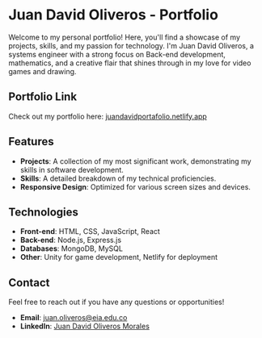 # Juan David Oliveros - Portfolio

Welcome to my personal portfolio! Here, you'll find a showcase of my projects, skills, and my passion for technology. I'm Juan David Oliveros, a systems engineer with a strong focus on Back-end development, mathematics, and a creative flair that shines through in my love for video games and drawing.

## Portfolio Link
Check out my portfolio here: [juandavidportafolio.netlify.app](https://juandavidportafolio.netlify.app)

## Features
- **Projects**: A collection of my most significant work, demonstrating my skills in software development.
- **Skills**: A detailed breakdown of my technical proficiencies.
- **Responsive Design**: Optimized for various screen sizes and devices.

## Technologies
- **Front-end**: HTML, CSS, JavaScript, React
- **Back-end**: Node.js, Express.js
- **Databases**: MongoDB, MySQL
- **Other**: Unity for game development, Netlify for deployment

## Contact
Feel free to reach out if you have any questions or opportunities!

- **Email**: juan.oliveros@eia.edu.co
- **LinkedIn**: [Juan David Oliveros Morales](https://www.linkedin.com/in/juan-oliveros-a140b825b/)
